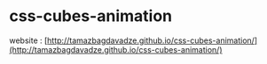 # css-cubes-animation

website : [http://tamazbagdavadze.github.io/css-cubes-animation/](http://tamazbagdavadze.github.io/css-cubes-animation/)
